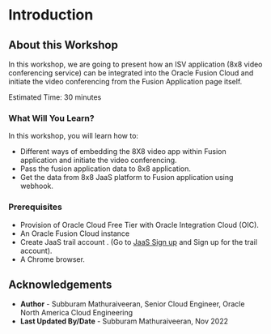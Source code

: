 # Introduction

## About this Workshop

In this workshop, we are going to present how an ISV application (8x8 video conferencing service) can be integrated into the Oracle Fusion Cloud and initiate the video conferencing from the Fusion Application page itself.

Estimated Time: 30 minutes

### What Will You Learn?

In this workshop, you will learn how to:

* Different ways of embedding the 8X8 video app within Fusion application and initiate the video conferencing.
* Pass the fusion application data to 8x8 application.
* Get the data from 8x8 JaaS platform to Fusion application using webhook.

### Prerequisites

* Provision of Oracle Cloud Free Tier with Oracle Integration Cloud (OIC).
* An Oracle Fusion Cloud instance
* Create JaaS trail account . (Go to [JaaS Sign up](https://jaas.8x8.vc) and Sign up for the trail account).
* A Chrome browser.

## Acknowledgements

* **Author** - Subburam Mathuraiveeran, Senior Cloud Engineer, Oracle North America Cloud Engineering
* **Last Updated By/Date** - Subburam Mathuraiveeran, Nov 2022
